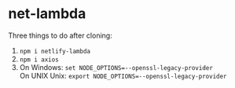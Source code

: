 # net-lambda

Three things to do after cloning:
1. `npm i netlify-lambda`
2. `npm i axios`
3. On Windows: `set NODE_OPTIONS=--openssl-legacy-provider`<br>
   On UNIX Unix: `export NODE_OPTIONS=--openssl-legacy-provider`
